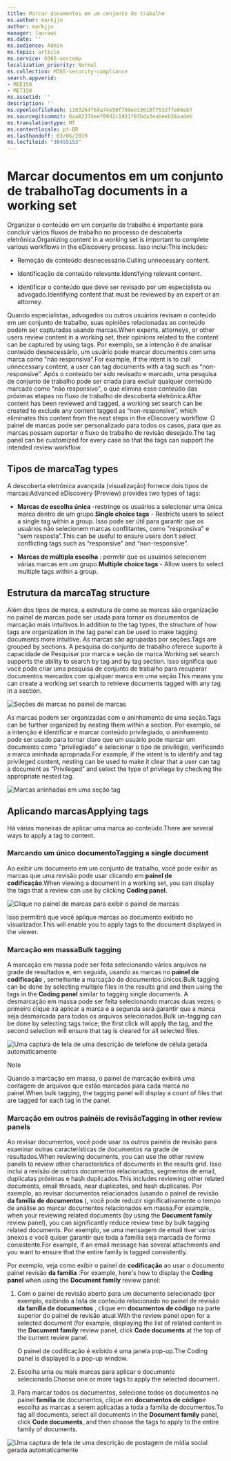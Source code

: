```yaml
---
title: Marcar documentos em um conjunto de trabalho
ms.author: markjjo
author: markjjo
manager: laurawi
ms.date: ''
ms.audience: Admin
ms.topic: article
ms.service: O365-seccomp
localization_priority: Normal
ms.collection: M365-security-compliance
search.appverid:
- MOE150
- MET150
ms.assetid: ''
description: ''
ms.openlocfilehash: 1183264f64a74e50f750ee13618f7532ffe04eb7
ms.sourcegitcommit: 6aa82374eef09d2c1921f93bda3eabeeb28aadeb
ms.translationtype: MT
ms.contentlocale: pt-BR
ms.lasthandoff: 03/06/2019
ms.locfileid: "30455153"
---
```

# <a name="tag-documents-in-a-working-set"></a><span data-ttu-id="8b87f-102">Marcar documentos em um conjunto de trabalho</span><span class="sxs-lookup"><span data-stu-id="8b87f-102">Tag documents in a working set</span></span>

<span data-ttu-id="8b87f-103">Organizar o conteúdo em um conjunto de trabalho é importante para concluir vários fluxos de trabalho no processo de descoberta eletrônica.</span><span class="sxs-lookup"><span data-stu-id="8b87f-103">Organizing content in a working set is important to complete various workflows in the eDiscovery process.</span></span> <span data-ttu-id="8b87f-104">Isso inclui:</span><span class="sxs-lookup"><span data-stu-id="8b87f-104">This includes:</span></span>

-  <span data-ttu-id="8b87f-105">Remoção de conteúdo desnecessário.</span><span class="sxs-lookup"><span data-stu-id="8b87f-105">Culling unnecessary content.</span></span>

- <span data-ttu-id="8b87f-106">Identificação de conteúdo relevante.</span><span class="sxs-lookup"><span data-stu-id="8b87f-106">Identifying relevant content.</span></span>
 
-  <span data-ttu-id="8b87f-107">Identificar o conteúdo que deve ser revisado por um especialista ou advogado.</span><span class="sxs-lookup"><span data-stu-id="8b87f-107">Identifying content that must be reviewed by an expert or an attorney.</span></span>

<span data-ttu-id="8b87f-108">Quando especialistas, advogados ou outros usuários revisam o conteúdo em um conjunto de trabalho, suas opiniões relacionadas ao conteúdo podem ser capturadas usando marcas.</span><span class="sxs-lookup"><span data-stu-id="8b87f-108">When experts, attorneys, or other users review content in a working set, their opinions related to the content can be captured by using tags.</span></span> <span data-ttu-id="8b87f-109">Por exemplo, se a intenção é de analisar conteúdo desnecessário, um usuário pode marcar documentos com uma marca como "não responsiva".</span><span class="sxs-lookup"><span data-stu-id="8b87f-109">For example, if the intent is to cull unnecessary content, a user can tag documents with a tag such as “non-responsive”.</span></span> <span data-ttu-id="8b87f-110">Após o conteúdo ter sido revisado e marcado, uma pesquisa de conjunto de trabalho pode ser criada para excluir qualquer conteúdo marcado como "não responsivo", o que elimina esse conteúdo das próximas etapas no fluxo de trabalho de descoberta eletrônica.</span><span class="sxs-lookup"><span data-stu-id="8b87f-110">After content has been reviewed and tagged, a working set search can be created to exclude any content tagged as “non-responsive”, which eliminates this content from the next steps in the eDiscovery workflow.</span></span> <span data-ttu-id="8b87f-111">O painel de marcas pode ser personalizado para todos os casos, para que as marcas possam suportar o fluxo de trabalho de revisão desejado.</span><span class="sxs-lookup"><span data-stu-id="8b87f-111">The tag panel can be customized for every case so that the tags can support the intended review workflow.</span></span>

## <a name="tag-types"></a><span data-ttu-id="8b87f-112">Tipos de marca</span><span class="sxs-lookup"><span data-stu-id="8b87f-112">Tag types</span></span>

<span data-ttu-id="8b87f-113">A descoberta eletrônica avançada (visualização) fornece dois tipos de marcas:</span><span class="sxs-lookup"><span data-stu-id="8b87f-113">Advanced eDiscovery (Preview) provides two types of tags:</span></span>

- <span data-ttu-id="8b87f-114">**Marcas de escolha única** -restringe os usuários a selecionar uma única marca dentro de um grupo.</span><span class="sxs-lookup"><span data-stu-id="8b87f-114">**Single choice tags** - Restricts users to select a single tag within a group.</span></span> <span data-ttu-id="8b87f-115">Isso pode ser útil para garantir que os usuários não selecionem marcas conflitantes, como "responsiva" e "sem resposta".</span><span class="sxs-lookup"><span data-stu-id="8b87f-115">This can be useful to ensure users don’t select conflicting tags such as “responsive” and “non-responsive”.</span></span> 

- <span data-ttu-id="8b87f-116">**Marcas de múltipla escolha** : permitir que os usuários selecionem várias marcas em um grupo.</span><span class="sxs-lookup"><span data-stu-id="8b87f-116">**Multiple choice tags** - Allow users to select multiple tags within a group.</span></span>

## <a name="tag-structure"></a><span data-ttu-id="8b87f-117">Estrutura da marca</span><span class="sxs-lookup"><span data-stu-id="8b87f-117">Tag structure</span></span>

<span data-ttu-id="8b87f-118">Além dos tipos de marca, a estrutura de como as marcas são organização no painel de marcas pode ser usada para tornar os documentos de marcação mais intuitivos.</span><span class="sxs-lookup"><span data-stu-id="8b87f-118">In addition to the tag types, the structure of how tags are organization in the tag panel can be used to make tagging documents more intuitive.</span></span> <span data-ttu-id="8b87f-119">As marcas são agrupadas por seções.</span><span class="sxs-lookup"><span data-stu-id="8b87f-119">Tags are grouped by sections.</span></span> <span data-ttu-id="8b87f-120">A pesquisa do conjunto de trabalho oferece suporte à capacidade de Pesquisar por marca e seção de marca.</span><span class="sxs-lookup"><span data-stu-id="8b87f-120">Working set search supports the ability to search by tag and by tag section.</span></span> <span data-ttu-id="8b87f-121">Isso significa que você pode criar uma pesquisa de conjunto de trabalho para recuperar documentos marcados com qualquer marca em uma seção.</span><span class="sxs-lookup"><span data-stu-id="8b87f-121">This means you can create a working set search to retrieve documents tagged with any tag in a section.</span></span>

![Seções de marcas no painel de marcas](../media/Tagtypes.png)

<span data-ttu-id="8b87f-123">As marcas podem ser organizadas com o aninhamento de uma seção.</span><span class="sxs-lookup"><span data-stu-id="8b87f-123">Tags can be further organized by nesting them within a section.</span></span> <span data-ttu-id="8b87f-124">Por exemplo, se a intenção é identificar e marcar conteúdo privilegiado, o aninhamento pode ser usado para tornar claro que um usuário pode marcar um documento como "privilegiado" e selecionar o tipo de privilégio, verificando a marca aninhada apropriada.</span><span class="sxs-lookup"><span data-stu-id="8b87f-124">For example, if the intent is to identify and tag privileged content, nesting can be used to make it clear that a user can tag a document as “Privileged” and select the type of privilege by checking the appropriate nested tag.</span></span>

![Marcas aninhadas em uma seção tag](../media/Nestingtags.png)

## <a name="applying-tags"></a><span data-ttu-id="8b87f-126">Aplicando marcas</span><span class="sxs-lookup"><span data-stu-id="8b87f-126">Applying tags</span></span>

<span data-ttu-id="8b87f-127">Há várias maneiras de aplicar uma marca ao conteúdo.</span><span class="sxs-lookup"><span data-stu-id="8b87f-127">There are several ways to apply a tag to content.</span></span>

### <a name="tagging-a-single-document"></a><span data-ttu-id="8b87f-128">Marcando um único documento</span><span class="sxs-lookup"><span data-stu-id="8b87f-128">Tagging a single document</span></span>

<span data-ttu-id="8b87f-129">Ao exibir um documento em um conjunto de trabalho, você pode exibir as marcas que uma revisão pode usar clicando em **painel de codificação**.</span><span class="sxs-lookup"><span data-stu-id="8b87f-129">When viewing a document in a working set, you can display the tags that a review can use by clicking **Coding panel**.</span></span>

![Clique no painel de marcas para exibir o painel de marcas](../media/Singledoctag.png)

<span data-ttu-id="8b87f-131">Isso permitirá que você aplique marcas ao documento exibido no visualizador.</span><span class="sxs-lookup"><span data-stu-id="8b87f-131">This will enable you to apply tags to the document displayed in the viewer.</span></span>

### <a name="bulk-tagging"></a><span data-ttu-id="8b87f-132">Marcação em massa</span><span class="sxs-lookup"><span data-stu-id="8b87f-132">Bulk tagging</span></span>

<span data-ttu-id="8b87f-133">A marcação em massa pode ser feita selecionando vários arquivos na grade de resultados e, em seguida, usando as marcas no **painel de codificação** , semelhante a marcação de documentos únicos.</span><span class="sxs-lookup"><span data-stu-id="8b87f-133">Bulk tagging can be done by selecting multiple files in the results grid and then using the tags in the **Coding panel** similar to tagging single documents.</span></span> <span data-ttu-id="8b87f-134">A desmarcação em massa pode ser feita selecionando marcas duas vezes; o primeiro clique irá aplicar a marca e a segunda será garantir que a marca seja desmarcada para todos os arquivos selecionados.</span><span class="sxs-lookup"><span data-stu-id="8b87f-134">Bulk un-tagging can be done by selecting tags twice; the first click will apply the tag, and the second selection will ensure that tag is cleared for all selected files.</span></span>

![Uma captura de tela de uma descrição de telefone de célula gerada automaticamente](../media/Bulktag.png)

> [!NOTE]
> <span data-ttu-id="8b87f-136">Quando a marcação em massa, o painel de marcação exibirá uma contagem de arquivos que estão marcados para cada marca no painel.</span><span class="sxs-lookup"><span data-stu-id="8b87f-136">When bulk tagging, the tagging panel will display a count of files that are tagged for each tag in the panel.</span></span>

### <a name="tagging-in-other-review-panels"></a><span data-ttu-id="8b87f-137">Marcação em outros painéis de revisão</span><span class="sxs-lookup"><span data-stu-id="8b87f-137">Tagging in other review panels</span></span>

<span data-ttu-id="8b87f-138">Ao revisar documentos, você pode usar os outros painéis de revisão para examinar outras características de documentos na grade de resultados.</span><span class="sxs-lookup"><span data-stu-id="8b87f-138">When reviewing documents, you can use the other review panels to review other characteristics of documents in the results grid.</span></span> <span data-ttu-id="8b87f-139">Isso inclui a revisão de outros documentos relacionados, segmentos de email, duplicatas próximas e hash duplicados.</span><span class="sxs-lookup"><span data-stu-id="8b87f-139">This includes reviewing other related documents, email threads, near duplicates, and hash duplicates.</span></span> <span data-ttu-id="8b87f-140">Por exemplo, ao revisar documentos relacionados (usando o painel de revisão **da família de documentos** ), você pode reduzir significativamente o tempo de análise ao marcar documentos relacionados em massa.</span><span class="sxs-lookup"><span data-stu-id="8b87f-140">For example, when your reviewing related documents (by using the **Document family** review panel), you can significantly reduce review time by bulk tagging related documents.</span></span> <span data-ttu-id="8b87f-141">Por exemplo, se uma mensagem de email tiver vários anexos e você quiser garantir que toda a família seja marcada de forma consistente.</span><span class="sxs-lookup"><span data-stu-id="8b87f-141">For example, if an email message has several attachments and you want to ensure that the entire family is tagged consistently.</span></span>

<span data-ttu-id="8b87f-142">Por exemplo, veja como exibir o painel de **codificação** ao usar o documento painel revisão **da família** :</span><span class="sxs-lookup"><span data-stu-id="8b87f-142">For example, here's how to display the **Coding panel** when using the **Document family** review panel:</span></span>

1. <span data-ttu-id="8b87f-143">Com o painel de revisão aberto para um documento selecionado (por exemplo, exibindo a lista de conteúdo relacionado no painel de revisão **da família de documentos** , clique em **documentos de código** na parte superior do painel de revisão atual.</span><span class="sxs-lookup"><span data-stu-id="8b87f-143">With the review panel open for a selected document (for example, displaying the list of related content in the **Document family** review panel, click **Code documents** at the top of the current review panel.</span></span>

   <span data-ttu-id="8b87f-144">O painel de codificação é exibido é uma janela pop-up.</span><span class="sxs-lookup"><span data-stu-id="8b87f-144">The Coding panel is displayed is a pop-up window.</span></span>

2. <span data-ttu-id="8b87f-145">Escolha uma ou mais marcas para aplicar o documento selecionado.</span><span class="sxs-lookup"><span data-stu-id="8b87f-145">Choose one or more tags to apply the selected document.</span></span> 

3. <span data-ttu-id="8b87f-146">Para marcar todos os documentos, selecione todos os documentos no painel **família** de documentos, clique em **documentos de código**e escolha as marcas a serem aplicadas a toda a família de documentos.</span><span class="sxs-lookup"><span data-stu-id="8b87f-146">To tag all documents, select all documents in the **Document family** panel, click **Code documents**, and then choose the tags to apply to the entire family of documents.</span></span>

![Uma captura de tela de uma descrição de postagem de mídia social gerada automaticamente](../media/Relatedtag.png)
